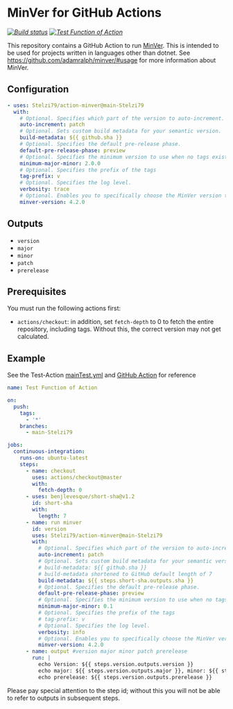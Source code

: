 # MinVer for GitHub Actions

_[![Build status](https://github.com/Stelzi79/action-minver/workflows/Build/badge.svg)](https://github.com/Stelzi79/action-minver/actions)_
_[![Test Function of Action](https://github.com/Stelzi79/action-minver/actions/workflows/mainTest.yml/badge.svg)](https://github.com/Stelzi79/action-minver/actions/workflows/mainTest.yml)_

This repository contains a GitHub Action to run [MinVer](https://github.com/adamralph/minver/). This is intended to be used for projects written in languages other than dotnet. See <https://github.com/adamralph/minver/#usage> for more information about MinVer.

## Configuration

```yaml
- uses: Stelzi79/action-minver@main-Stelzi79
  with:
    # Optional. Specifies which part of the version to auto-increment.
    auto-increment: patch
    # Optional. Sets custom build metadata for your semantic version.
    build-metadata: ${{ github.sha }}
    # Optional. Specifies the default pre-release phase.
    default-pre-release-phase: preview
    # Optional. Specifies the minimum version to use when no tags exist.
    minimum-major-minor: 2.0.0
    # Optional. Specifies the prefix of the tags
    tag-prefix: v
    # Optional. Specifies the log level.
    verbosity: trace
    # Optional. Enables you to specifically choose the MinVer version that should be used. Defaults to 4.2.0
    minver-version: 4.2.0
```

## Outputs

- `version`
- `major`
- `minor`
- `patch`
- `prerelease`

## Prerequisites

You must run the following actions first:

- `actions/checkout`: in addition, set `fetch-depth` to 0 to fetch the entire repository, including tags. Without this, the correct version may not get calculated.

## Example

See the Test-Action [mainTest.yml](.github/workflows/mainTest.yml) and [GitHub Action](https://github.com/Stelzi79/action-minver/actions/workflows/mainTest.yml) for reference

```yaml
name: Test Function of Action

on:
  push:
    tags:
      - '*'
    branches:
      - main-Stelzi79

jobs:
  continuous-integration:
    runs-on: ubuntu-latest
    steps:
      - name: checkout
        uses: actions/checkout@master
        with:
          fetch-depth: 0
      - uses: benjlevesque/short-sha@v1.2
        id: short-sha
        with:
          length: 7
      - name: run minver
        id: version
        uses: Stelzi79/action-minver@main-Stelzi79
        with:
          # Optional. Specifies which part of the version to auto-increment.
          auto-increment: patch
          # Optional. Sets custom build metadata for your semantic version.
          # build-metadata: ${{ github.sha }}
          # build-metadata shortened to GitHub default length of 7
          build-metadata: ${{ steps.short-sha.outputs.sha }}
          # Optional. Specifies the default pre-release phase.
          default-pre-release-phase: preview
          # Optional. Specifies the minimum version to use when no tags exist.
          minimum-major-minor: 0.1
          # Optional. Specifies the prefix of the tags
          # tag-prefix: v
          # Optional. Specifies the log level.
          verbosity: info
          # Optional. Enables you to specifically choose the MinVer version that should be used. Defaults to 4.2.0
          minver-version: 4.2.0
      - name: output #version major minor patch prerelease
        run: |
          echo Version: ${{ steps.version.outputs.version }}
          echo major: ${{ steps.version.outputs.major }}, minor: ${{ steps.version.outputs.minor }}, patch: ${{ steps.version.outputs.patch }}
          echo prerelease: ${{ steps.version.outputs.prerelease }}
```

Please pay special attention to the step id; without this you will not be able to refer to outputs in subsequent steps.
